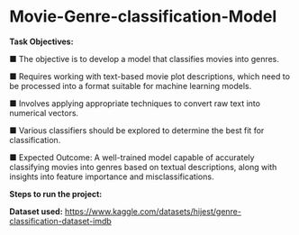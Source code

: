# Movie-Genre-classification-Model

**Task Objectives:**

■ The objective is to develop a model that classifies movies into genres.

■ Requires working with text-based movie plot descriptions, which need to be processed into a format suitable for machine learning models.

■ Involves applying appropriate techniques to convert raw text into numerical vectors.

■ Various classifiers should be explored to determine the best fit for classification.

■ Expected Outcome: A well-trained model capable of accurately classifying movies into genres based on textual descriptions, along with insights into feature importance and misclassifications.

**Steps to run the project:**


**Dataset used:**
https://www.kaggle.com/datasets/hijest/genre-classification-dataset-imdb
